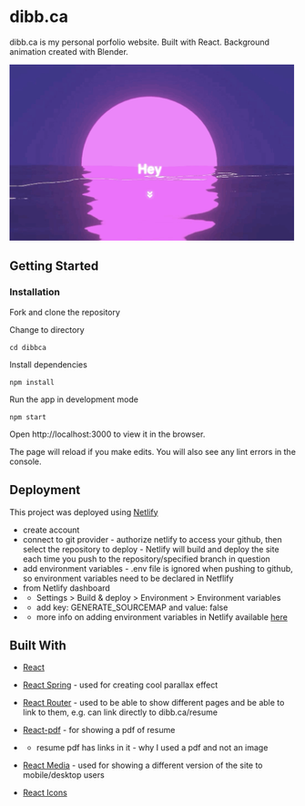 # dibb.ca

dibb.ca is my personal porfolio website. Built with React. Background animation created with Blender. 

<img src="https://github.com/charcharmasonjar/dibbca/blob/master/src/gifs/home_scroll.gif" width="500">

## Getting Started

### Installation

Fork and clone the repository

Change to directory 
```
cd dibbca
```

Install dependencies

```
npm install
```

Run the app in development mode
```
npm start
```

Open http://localhost:3000 to view it in the browser.

The page will reload if you make edits.
You will also see any lint errors in the console.


## Deployment

This project was deployed using [Netlify](https://www.netlify.com/)
* create account
* connect to git provider - authorize netlify to access your github, then select the repository to deploy - Netlify will build and deploy the site each time you push to the repository/specified branch in question
* add environment variables - .env file is ignored when pushing to github, so environment variables need to be declared in Netflify
* from Netlify dashboard 
* * Settings > Build & deploy > Environment > Environment variables
* * add key: GENERATE_SOURCEMAP and value: false
* * more info on adding environment variables in Netlify available [here](https://docs.netlify.com/configure-builds/environment-variables/)

## Built With

* [React](https://reactjs.org/)
* [React Spring](https://www.react-spring.io/) - used for creating cool parallax effect
* [React Router](https://reacttraining.com/react-router/web/guides/quick-start) - used to be able to show different pages and be able to link to them, e.g. can link directly to dibb.ca/resume
* [React-pdf](https://www.npmjs.com/package/react-pdf) - for showing a pdf of resume 
* * resume pdf has links in it - why I used a pdf and not an image

* [React Media](https://github.com/ReactTraining/react-media) - used for showing a different version of the site to mobile/desktop users
* [React Icons](https://react-icons.netlify.com/#/)


